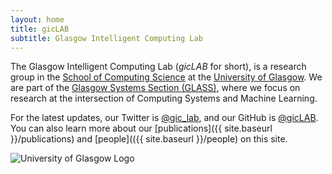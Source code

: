 ```yaml
---
layout: home
title: gicLAB
subtitle: Glasgow Intelligent Computing Lab
---
```



The Glasgow Intelligent Computing Lab (_gicLAB_ for short), is a research group in the [School of Computing Science](https://www.gla.ac.uk/schools/computing/) at the [University of Glasgow](https://www.gla.ac.uk/).
We are part of the [Glasgow Systems Section (GLASS)](https://www.gla.ac.uk/schools/computing/research/researchsections/systems-section/#overview), where we focus on research at the intersection of Computing Systems and Machine Learning.

For the latest updates, our Twitter is [@gic_lab](https://www.twitter.com/gic_lab), and our GitHub is [@gicLAB]([https://github.com/gicLAB/).
You can also learn more about our [publications]({{ site.baseurl }}/publications) and [people](({{ site.baseurl }}/people) on this site.

<img src="../assets/img/glasgow_logo.png"  alt="University of Glasgow Logo" class="center">
